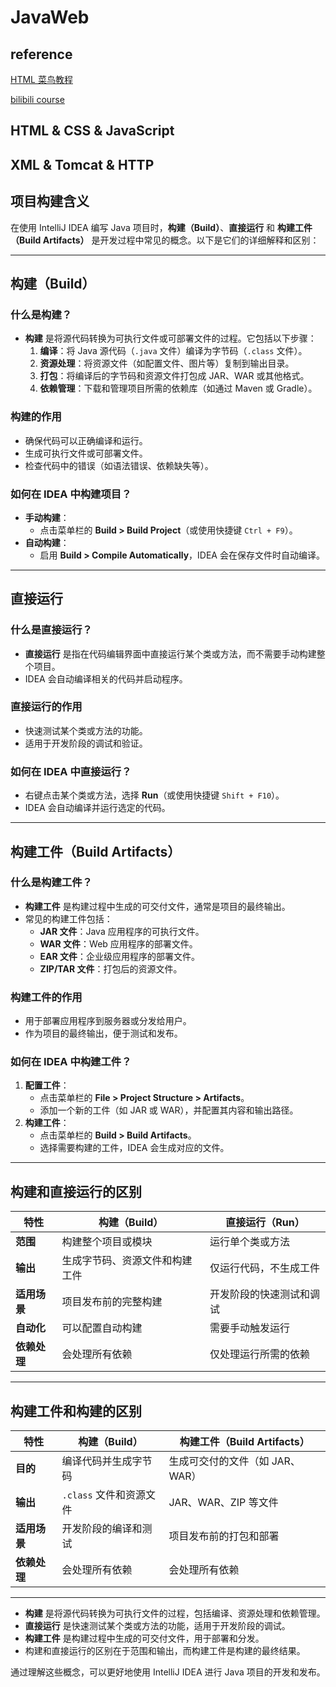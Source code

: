 # JavaWeb
## reference

[HTML 菜鸟教程](https://www.runoob.com/html/html-intro.html)

[bilibili course](https://www.bilibili.com/video/BV1UN411x7xe/?p=22&spm_id_from=pageDriver&vd_source=d13548dcb8cb26f0b71f3b365ede666f)



## HTML & CSS & JavaScript

## XML & Tomcat & HTTP

## 项目构建含义
在使用 IntelliJ IDEA 编写 Java 项目时，**构建（Build）**、**直接运行** 和 **构建工件（Build Artifacts）** 是开发过程中常见的概念。以下是它们的详细解释和区别：

---

##  构建（Build） 
### 什么是构建？ 
- **构建** 是将源代码转换为可执行文件或可部署文件的过程。它包括以下步骤：
  1. **编译**：将 Java 源代码（`.java` 文件）编译为字节码（`.class` 文件）。
  2. **资源处理**：将资源文件（如配置文件、图片等）复制到输出目录。
  3. **打包**：将编译后的字节码和资源文件打包成 JAR、WAR 或其他格式。
  4. **依赖管理**：下载和管理项目所需的依赖库（如通过 Maven 或 Gradle）。

### 构建的作用 
- 确保代码可以正确编译和运行。
- 生成可执行文件或可部署文件。
- 检查代码中的错误（如语法错误、依赖缺失等）。

### 如何在 IDEA 中构建项目？ 
- **手动构建**：
  - 点击菜单栏的 **Build > Build Project**（或使用快捷键 `Ctrl + F9`）。
- **自动构建**：
  - 启用 **Build > Compile Automatically**，IDEA 会在保存文件时自动编译。

---

## 直接运行 
### 什么是直接运行？ 
- **直接运行** 是指在代码编辑界面中直接运行某个类或方法，而不需要手动构建整个项目。
- IDEA 会自动编译相关的代码并启动程序。

### 直接运行的作用 
- 快速测试某个类或方法的功能。
- 适用于开发阶段的调试和验证。

### 如何在 IDEA 中直接运行？ 
- 右键点击某个类或方法，选择 **Run**（或使用快捷键 `Shift + F10`）。
- IDEA 会自动编译并运行选定的代码。

---

## 构建工件（Build Artifacts） 
### 什么是构建工件？ 
- **构建工件** 是构建过程中生成的可交付文件，通常是项目的最终输出。
- 常见的构建工件包括：
  - **JAR 文件**：Java 应用程序的可执行文件。
  - **WAR 文件**：Web 应用程序的部署文件。
  - **EAR 文件**：企业级应用程序的部署文件。
  - **ZIP/TAR 文件**：打包后的资源文件。

### 构建工件的作用 
- 用于部署应用程序到服务器或分发给用户。
- 作为项目的最终输出，便于测试和发布。

### 如何在 IDEA 中构建工件？ 
1. **配置工件**：
   - 点击菜单栏的 **File > Project Structure > Artifacts**。
   - 添加一个新的工件（如 JAR 或 WAR），并配置其内容和输出路径。
2. **构建工件**：
   - 点击菜单栏的 **Build > Build Artifacts**。
   - 选择需要构建的工件，IDEA 会生成对应的文件。

---

## 构建和直接运行的区别 
| 特性                | 构建（Build）                          | 直接运行（Run）                     |
|---------------------|---------------------------------------|-------------------------------------|
| **范围**            | 构建整个项目或模块                     | 运行单个类或方法                    |
| **输出**            | 生成字节码、资源文件和构建工件          | 仅运行代码，不生成工件              |
| **适用场景**        | 项目发布前的完整构建                   | 开发阶段的快速测试和调试            |
| **自动化**          | 可以配置自动构建                       | 需要手动触发运行                    |
| **依赖处理**        | 会处理所有依赖                         | 仅处理运行所需的依赖                |

---

## 构建工件和构建的区别 
| 特性                | 构建（Build）                          | 构建工件（Build Artifacts）         |
|---------------------|---------------------------------------|-------------------------------------|
| **目的**            | 编译代码并生成字节码                   | 生成可交付的文件（如 JAR、WAR）     |
| **输出**            | `.class` 文件和资源文件                | JAR、WAR、ZIP 等文件                |
| **适用场景**        | 开发阶段的编译和测试                   | 项目发布前的打包和部署              |
| **依赖处理**        | 会处理所有依赖                         | 会处理所有依赖                      |

---

- **构建** 是将源代码转换为可执行文件的过程，包括编译、资源处理和依赖管理。
- **直接运行** 是快速测试某个类或方法的功能，适用于开发阶段的调试。
- **构建工件** 是构建过程中生成的可交付文件，用于部署和分发。
- 构建和直接运行的区别在于范围和输出，而构建工件是构建的最终结果。

通过理解这些概念，可以更好地使用 IntelliJ IDEA 进行 Java 项目的开发和发布。